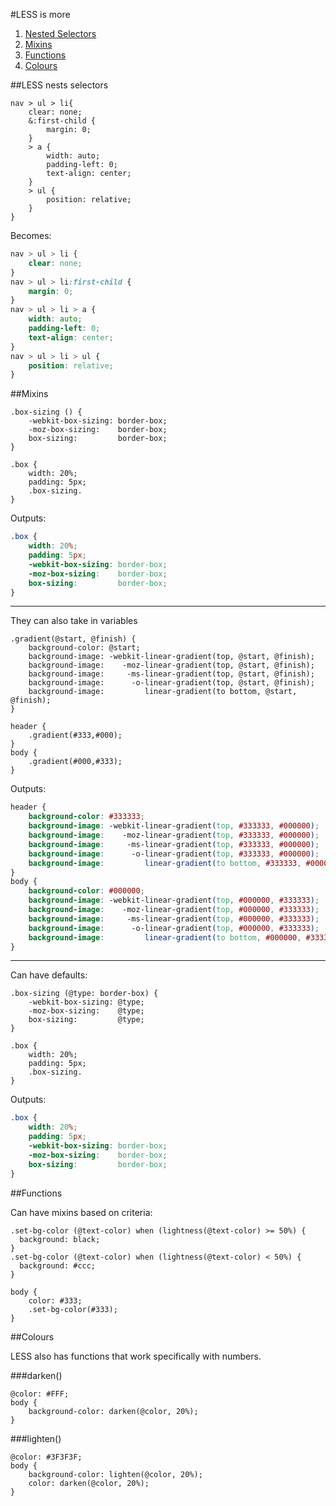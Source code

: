 #LESS is more

1. [Nested Selectors](#less-nests-selectors)
1. [Mixins](#mixins)
1. [Functions](#functions)
1. [Colours](#colours)

##LESS nests selectors

```less
nav > ul > li{
    clear: none;
    &:first-child {
        margin: 0;
    }
    > a {
        width: auto;
        padding-left: 0;
        text-align: center;
    }
    > ul {
        position: relative;
    }
}
```

Becomes:

```css
nav > ul > li {
    clear: none;
}
nav > ul > li:first-child {
    margin: 0;
}
nav > ul > li > a {
    width: auto;
    padding-left: 0;
    text-align: center;
}
nav > ul > li > ul {
    position: relative;
}
```

##Mixins

```less
.box-sizing () {
    -webkit-box-sizing: border-box;
    -moz-box-sizing:    border-box;
    box-sizing:         border-box;
}

.box {
    width: 20%;
    padding: 5px;
    .box-sizing.
}
```

Outputs:

```css
.box {
    width: 20%;
    padding: 5px;
    -webkit-box-sizing: border-box;
    -moz-box-sizing:    border-box;
    box-sizing:         border-box;
}
```
-------------
They can also take in variables

```less
.gradient(@start, @finish) {
    background-color: @start;
    background-image: -webkit-linear-gradient(top, @start, @finish);
    background-image:    -moz-linear-gradient(top, @start, @finish);
    background-image:     -ms-linear-gradient(top, @start, @finish);
    background-image:      -o-linear-gradient(top, @start, @finish);
    background-image:         linear-gradient(to bottom, @start, @finish);
}

header {
    .gradient(#333,#000);
}
body {
    .gradient(#000,#333);
}
```

Outputs:

```css
header {
    background-color: #333333;
    background-image: -webkit-linear-gradient(top, #333333, #000000);
    background-image:    -moz-linear-gradient(top, #333333, #000000);
    background-image:     -ms-linear-gradient(top, #333333, #000000);
    background-image:      -o-linear-gradient(top, #333333, #000000);
    background-image:         linear-gradient(to bottom, #333333, #000000);
}
body {
    background-color: #000000;
    background-image: -webkit-linear-gradient(top, #000000, #333333);
    background-image:    -moz-linear-gradient(top, #000000, #333333);
    background-image:     -ms-linear-gradient(top, #000000, #333333);
    background-image:      -o-linear-gradient(top, #000000, #333333);
    background-image:         linear-gradient(to bottom, #000000, #333333);
}
```
-------------
Can have defaults:

```less
.box-sizing (@type: border-box) {
    -webkit-box-sizing: @type;
    -moz-box-sizing:    @type;
    box-sizing:         @type;
}

.box {
    width: 20%;
    padding: 5px;
    .box-sizing.
}
```

Outputs:

```css
.box {
    width: 20%;
    padding: 5px;
    -webkit-box-sizing: border-box;
    -moz-box-sizing:    border-box;
    box-sizing:         border-box;
}
```

##Functions

Can have mixins based on criteria:
```less
.set-bg-color (@text-color) when (lightness(@text-color) >= 50%) { 
  background: black;
}
.set-bg-color (@text-color) when (lightness(@text-color) < 50%) { 
  background: #ccc;
}

body {
    color: #333;
    .set-bg-color(#333);
}
```

##Colours

LESS also has functions that work specifically with numbers.

###darken()

```less
@color: #FFF;
body {
    background-color: darken(@color, 20%);
}
```

###lighten()

```less
@color: #3F3F3F;
body {
    background-color: lighten(@color, 20%);
    color: darken(@color, 20%);
}
```

